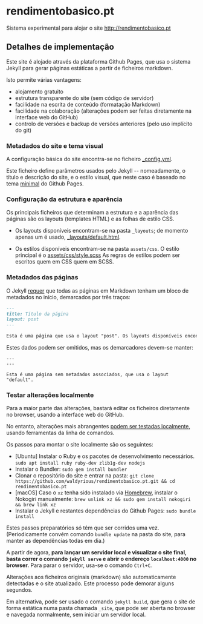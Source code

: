 # rendimentobasico.pt

Sistema experimental para alojar o site http://rendimentobasico.pt

## Detalhes de implementação

Este site é alojado através da plataforma Github Pages, que usa o sistema Jekyll para gerar páginas estáticas a partir de ficheiros markdown.

Isto permite várias vantagens:
* alojamento gratuito
* estrutura transparente do site (sem código de servidor)
* facilidade na escrita de conteúdo (formatação Markdown)
* facilidade na colaboração (alterações podem ser feitas diretamente na interface web do GitHub)
* controlo de versões e backup de versões anteriores (pelo uso implícito do git)

### Metadados do site e tema visual

A configuração básica do site encontra-se no ficheiro [_config.yml](https://github.com/waldyrious/rendimentobasico.pt/blob/master/_config.yml).

Este ficheiro define parâmetros usados pelo Jekyll -- nomeadamente, o título e descrição do site, e o estilo visual,
que neste caso é baseado no tema [minimal](https://github.com/pages-themes/minimal) do Github Pages.

### Configuração da estrutura e aparência

Os principais ficheiros que determinam a estrutura e a aparência das páginas são os layouts (templates HTML) e as folhas de estilo CSS.

* Os layouts disponíveis encontram-se na pasta `_layouts`; de momento apenas um é usado, [_layouts/default.html](https://github.com/waldyrious/rendimentobasico.pt/blob/master/_layouts/default.html).

* Os estilos disponíveis encontram-se na pasta `assets/css`. O estilo principal é o [assets/css/style.scss](https://github.com/waldyrious/rendimentobasico.pt/blob/master/assets/css/style.scss)
  As regras de estilos podem ser escritos quem em CSS quem em SCSS.

### Metadados das páginas

O Jekyll [requer](https://help.github.com/articles/configuring-jekyll/#front-matter-is-required)
que todas as páginas em Markdown tenham um bloco de metadados no início, demarcados por três traços:

```markdown
---
title: Título da página
layout: post
---

Esta é uma página que usa o layout "post". Os layouts disponíveis encontram-se na pasta `_layouts`.
```

Estes dados podem ser omitidos, mas os demarcadores devem-se manter:

```
---
---

Esta é uma página sem metadados associados, que usa o layout "default".
```

### Testar alterações localmente

Para a maior parte das alterações, bastará editar os ficheiros diretamente no browser,
usando a interface web do GitHub.

No entanto, alterações mais abrangentes
[podem ser testadas localmente](https://help.github.com/articles/setting-up-your-github-pages-site-locally-with-jekyll/),
usando ferramentas da linha de comandos.

Os passos para montar o site localmente são os seguintes:

* [Ubuntu] Instalar o Ruby e os pacotes de desenvolvimento necessários.
  `sudo apt install ruby ruby-dev zlib1g-dev nodejs`
* Instalar o Bundler:
  `sudo gem install bundler`
* Clonar o repositório do site e entrar na pasta:
  `git clone https://github.com/waldyrious/rendimentobasico.pt.git && cd rendimentobasico.pt`
* [macOS] Caso o `xz` tenha sido instalado via [Homebrew](https://brew.sh/),
  instalar o Nokogiri manualmente:
  `brew unlink xz && sudo gem install nokogiri && brew link xz`
* Instalar o Jekyll e restantes dependências do Github Pages:
  `sudo bundle install`

Estes passos preparatórios só têm que ser corridos uma vez.
(Periodicamente convém comando `bundle update` na pasta do site,
para manter as dependências todas em dia.)

A partir de agora, **para lançar um servidor local e visualizar o site final,
basta correr o comando `jekyll serve`
e abrir o endereço `localhost:4000` no browser.**
Para parar o servidor, usa-se o comando `Ctrl+C`.

Alterações aos ficheiros originais (markdown) são automaticamente detectadas e o site atualizado.
Este processo pode demorar alguns segundos.

Em alternativa, pode ser usado o comando `jekyll build`,
que gera o site de forma estática numa pasta chamada `_site`,
que pode ser aberta no browser e navegada normalmente,
sem iniciar um servidor local.

